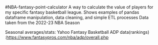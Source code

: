 #NBA-fantasy-point-calculator
A way to calculate the value of players for my specific fantasy basketball league. Shows examples of pandas dataframe manipulation, data cleaning, and simple ETL processes
Data taken from the 2022-23 NBA Season

Seasonal averages/stats: Yahoo Fantasy Basketball
ADP data(rankings) :https://www.fantasypros.com/nba/adp/overall.php
